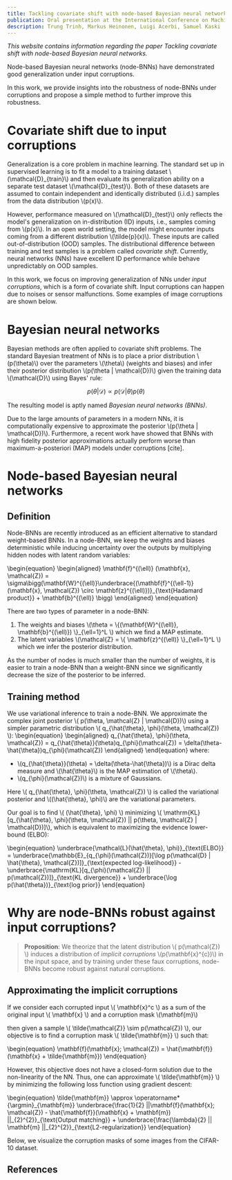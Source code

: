 ```yaml
---
title: Tackling covariate shift with node-based Bayesian neural networks
publication: Oral presentation at the International Conference on Machine Learning (ICML) 2022
description: Trung Trinh, Markus Heinonen, Luigi Acerbi, Samuel Kaski
---
```


*This website contains information regarding the paper Tackling covariate shift with node-based Bayesian neural networks.*

Node-based Bayesian neural networks (node-BNNs) have demonstrated good generalization under input corruptions.

In this work, we provide insights into the robustness of node-BNNs under corruptions and propose a simple method to further improve this robustness.

# Covariate shift due to input corruptions
Generalization is a core problem in machine learning.
The standard set up in supervised learning is to fit a model to a training dataset \\(\mathcal{D}\_{train}\\) and then evaluate its generalization ability on a separate test dataset \\(\mathcal{D}\_{test}\\). Both of these datasets are assumed to contain independent and identically distributed (i.i.d.) samples from the data distribution \\(p(x)\\).

However, performance measured on \\(\mathcal{D}\_{test}\\) only reflects the model's generalization on in-distribution (ID) inputs, i.e., samples coming from \\(p(x)\\). In an open world setting, the model might encounter inputs coming from a different distribution \\(\tilde{p}(x)\\). These inputs are called out-of-distribution (OOD) samples.
The distributional difference between training and test samples is a problem called *covariate shift*.
Currently, neural networks (NNs) have excellent ID performance while behave unpredictably on OOD samples.

In this work, we focus on improving generalization of NNs under *input corruptions*, which is a form of covariate shift.
Input corruptions can happen due to noises or sensor malfunctions.
Some examples of image corruptions are shown below.

# Bayesian neural networks
Bayesian methods are often applied to covariate shift problems.
The standard Bayesian treatment of NNs is to place a prior distribution \\(p(\theta)\\) over the parameters \\(\theta\\) (weights and biases) and infer their posterior distribution \\(p(\theta \| \mathcal{D})\\) given the training data \\(\mathcal{D}\\) using Bayes' rule:

$$p(\theta | \mathcal{D}) \propto p(\mathcal{D}|\theta)p(\theta)$$

The resulting model is aptly named *Bayesian neural networks (BNNs)*.

Due to the large amounts of parameters in a modern NNs, it is computationally expensive to approximate the posterior \\(p(\theta \| \mathcal{D})\\). 
Furthermore, a recent work have showed that BNNs with high fidelity posterior approximations actually perform worse than maximum-a-posteriori (MAP) models under corruptions [cite].

# Node-based Bayesian neural networks
## Definition
Node-BNNs are recently introduced as an efficient alternative to standard weight-based BNNs.
In a node-BNN, we keep the weights and biases deterministic while inducing uncertainty over the outputs by multiplying hidden nodes with latent random variables:

\begin{equation}
\begin{aligned}
    \mathbf{f}^{(\ell)} (\mathbf{x}, \mathcal{Z}) = \sigma\bigg(\mathbf{W}^{(\ell)}\underbrace{(\mathbf{f}^{(\ell-1)} (\mathbf{x}, \mathcal{Z}) \circ \mathbf{z}^{(\ell)})}_{\text{Hadamard product}} + \mathbf{b}^{(\ell)} \bigg)
\end{aligned}
\end{equation}

There are two types of parameter in a node-BNN:

1. The weights and biases \\(\theta = \\{(\mathbf{W}^{(\ell)}, \mathbf{b}^{(\ell)}) \\}\_{\ell=1}^L \\) which we find a MAP estimate.
2. The latent variables \\(\mathcal{Z} = \\{ \mathbf{z}^{(\ell)} \\}\_{\ell=1}^L \\) which we infer the posterior distribution.

As the number of nodes is much smaller than the number of weights, it is easier to train a node-BNN than a weight-BNN since we significantly decrease the size of the posterior to be inferred.

## Training method

We use variational inference to train a node-BNN.
We approximate the complex joint posterior \\( p(\theta, \mathcal{Z} \| \mathcal{D})\\) using a simpler parametric distribution \\( q\_{\hat{\theta}, \phi}(\theta, \mathcal{Z}) \\):
\begin{equation}
\begin{aligned}
    q_{\hat{\theta}, \phi}(\theta, \mathcal{Z}) = q_{\hat{\theta}}(\theta)q_{\phi}(\mathcal{Z}) = \delta(\theta-\hat{\theta})q_{\phi}(\mathcal{Z})
\end{aligned}
\end{equation}
where:
- \\(q_{\hat{\theta}}(\theta) = \delta(\theta-\hat{\theta})\\) is a Dirac delta measure and \\(\hat{\theta}\\) is the MAP estimation of \\(\theta\\).
- \\(q_{\phi}(\mathcal{Z})\\) is a mixture of Gaussians.

Here \\( q\_{\hat{\theta}, \phi}(\theta, \mathcal{Z}) \\) is called the variational posterior and \\((\hat{\theta}, \phi)\\) are the variational parameters.

Our goal is to find \\( (\hat{\theta}, \phi) \\) minimizing \\( \mathrm{KL}[q\_{\hat{\theta}, \phi}(\theta, \mathcal{Z}) \|\| p(\theta, \mathcal{Z} \| \mathcal{D})]\\), which is equivalent to maximizing the evidence lower-bound (ELBO):

\begin{equation}
    \underbrace{\mathcal{L}(\hat{\theta}, \phi)}\_{\text{ELBO}} = \underbrace{\mathbb{E}\_{q\_{\phi}(\mathcal{Z})}[\log p(\mathcal{D} \| \hat{\theta}, \mathcal{Z})]}\_{\text{expected log-likelihood}} - \underbrace{\mathrm{KL}[q\_{\phi}(\mathcal{Z}) \|\| p(\mathcal{Z})]}\_{\text{KL divergence}} + \underbrace{\log p(\hat{\theta})}\_{\text{log prior}}
\end{equation}

# Why are node-BNNs robust against input corruptions?

> **Proposition**: We theorize that the latent distribution \\( p(\mathcal{Z}) \\) induces a distribution of *implicit corruptions* \\(p(\mathbf{x}^{c})\\) in the input space, and by training under these faux corruptions, node-BNNs become robust against natural corruptions.

## Approximating the implicit corruptions

If we consider each corrupted input \\( \mathbf{x}^c \\) as a sum of the original input \\( \mathbf{x} \\) and a corruption mask \\(\mathbf{m}\\)

then given a sample \\( \tilde{\mathcal{Z}} \sim p(\mathcal{Z}) \\), our objective is to find a corruption mask \\( \tilde{\mathbf{m}} \\) such that:

\begin{equation}
    \mathbf{f}(\mathbf{x}; \mathcal{Z}) = \hat{\mathbf{f}}(\mathbf{x} + \tilde{\mathbf{m}})
\end{equation}

However, this objective does not have a closed-form solution due to the non-linearity of the NN. Thus, one can approximate \\( \tilde{\mathbf{m}} \\) by minimizing the following loss function using gradient descent:

\begin{equation}
    \tilde{\mathbf{m}} \approx \operatorname*{\argmin}\_{\mathbf{m}} \underbrace{\frac{1}{2} \|\|\mathbf{f}(\mathbf{x}; \mathcal{Z}) - \hat{\mathbf{f}}(\mathbf{x} + \mathbf{m}) \|\|\_{2}^{2}}\_{\text{Output matching}} + \underbrace{\frac{\lambda}{2} \|\| \mathbf{m} \|\|\_{2}^{2}}\_{\text{L2-regularization}}
\end{equation}

Below, we visualize the corruption masks of some images from the CIFAR-10 dataset.



## References

